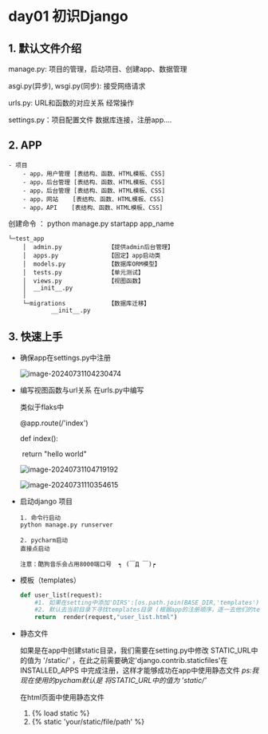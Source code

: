# day01 初识Django

## 1. 默认文件介绍

manage.py: 项目的管理，启动项目、创建app、数据管理

asgi.py(异步), wsgi.py(同步): 接受网络请求

urls.py: URL和函数的对应关系 经常操作

settings.py：项目配置文件 数据库连接，注册app....

## 2. APP

```
- 项目
	- app，用户管理 [表结构、函数、HTML模板、CSS]
	- app，后台管理 [表结构、函数、HTML模板、CSS]
	- app，后台管理 [表结构、函数、HTML模板、CSS]
	- app，网站    [表结构、函数、HTML模板、CSS]
	- app，API    [表结构、函数、HTML模板、CSS]
```

创建命令 ： python manage.py startapp app_name

```
└─test_app
    │  admin.py				【提供admin后台管理】
    │  apps.py				【固定】app启动类
    │  models.py			【数据库ORM模型】
    │  tests.py				【单元测试】
    │  views.py				【视图函数】
    │  __init__.py
    │
    └─migrations			【数据库迁移】
            __init__.py
```

## 3. 快速上手

- 确保app在settings.py中注册

  ![image-20240731104230474](E:\Code\笔记\笔记图片\image-20240731104230474.png)

- 编写视图函数与url关系 在urls.py中编写

  类似于flaks中

  @app.route(/'index')

  def index():

  ​	return "hello world"

  ![image-20240731104719192](E:\Code\笔记\笔记图片\image-20240731104719192.png)

  ![image-20240731110354615](E:\Code\笔记\笔记图片\image-20240731110354615.png)

- 启动django 项目

  ```
  1. 命令行启动
  python manage.py runserver
  
  2. pycharm启动 
  直接点启动
  
  注意：酷狗音乐会占用8000端口号  ┑ (￣Д ￣)┍
  ```

- 模板（templates）

  ```python
  def user_list(request):
      #1. 如果在setting中添加'DIRS':[os.path.join(BASE_DIR,'templates')]则会优先去根目录下寻找
      #2. 默认去当前目录下寻找templates目录 (根据app的注册顺序，逐一去他们的templates目录下寻找)
      return  render(request,"user_list.html")
  ```

- 静态文件

  如果是在app中创建static目录，我们需要在setting.py中修改 STATIC_URL中的值为 '/static/' ，在此之前需要确定'django.contrib.staticfiles'在INSTALLED_APPS 中完成注册，这样才能够成功在app中使用静态文件    *ps:我现在使用的pycham默认是 将STATIC_URL中的值为 'static/'*

  在html页面中使用静态文件

  1. {% load static %}
  2. {% static 'your/static/file/path' %}